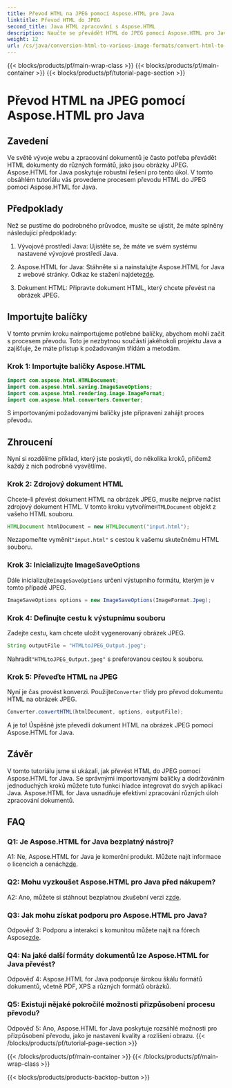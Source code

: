 ```yaml
---
title: Převod HTML na JPEG pomocí Aspose.HTML pro Java
linktitle: Převod HTML do JPEG
second_title: Java HTML zpracování s Aspose.HTML
description: Naučte se převádět HTML do JPEG pomocí Aspose.HTML pro Javu. Průvodce krok za krokem pro bezproblémové zpracování dokumentů.
weight: 12
url: /cs/java/conversion-html-to-various-image-formats/convert-html-to-jpeg/
---
```


{{< blocks/products/pf/main-wrap-class >}}
{{< blocks/products/pf/main-container >}}
{{< blocks/products/pf/tutorial-page-section >}}

# Převod HTML na JPEG pomocí Aspose.HTML pro Java

## Zavedení

Ve světě vývoje webu a zpracování dokumentů je často potřeba převádět HTML dokumenty do různých formátů, jako jsou obrázky JPEG. Aspose.HTML for Java poskytuje robustní řešení pro tento úkol. V tomto obsáhlém tutoriálu vás provedeme procesem převodu HTML do JPEG pomocí Aspose.HTML for Java. 

## Předpoklady

Než se pustíme do podrobného průvodce, musíte se ujistit, že máte splněny následující předpoklady:

1. Vývojové prostředí Java: Ujistěte se, že máte ve svém systému nastavené vývojové prostředí Java.

2.  Aspose.HTML for Java: Stáhněte si a nainstalujte Aspose.HTML for Java z webové stránky. Odkaz ke stažení najdete[zde](https://releases.aspose.com/html/java/).

3. Dokument HTML: Připravte dokument HTML, který chcete převést na obrázek JPEG.

## Importujte balíčky

V tomto prvním kroku naimportujeme potřebné balíčky, abychom mohli začít s procesem převodu. Toto je nezbytnou součástí jakéhokoli projektu Java a zajišťuje, že máte přístup k požadovaným třídám a metodám.

### Krok 1: Importujte balíčky Aspose.HTML

```java
import com.aspose.html.HTMLDocument;
import com.aspose.html.saving.ImageSaveOptions;
import com.aspose.html.rendering.image.ImageFormat;
import com.aspose.html.converters.Converter;
```

S importovanými požadovanými balíčky jste připraveni zahájit proces převodu.

## Zhroucení

Nyní si rozdělíme příklad, který jste poskytli, do několika kroků, přičemž každý z nich podrobně vysvětlíme.

### Krok 2: Zdrojový dokument HTML

 Chcete-li převést dokument HTML na obrázek JPEG, musíte nejprve načíst zdrojový dokument HTML. V tomto kroku vytvoříme`HTMLDocument` objekt z vašeho HTML souboru.

```java
HTMLDocument htmlDocument = new HTMLDocument("input.html");
```

 Nezapomeňte vyměnit`"input.html"` s cestou k vašemu skutečnému HTML souboru.

### Krok 3: Inicializujte ImageSaveOptions

 Dále inicializujte`ImageSaveOptions` určení výstupního formátu, kterým je v tomto případě JPEG.

```java
ImageSaveOptions options = new ImageSaveOptions(ImageFormat.Jpeg);
```

### Krok 4: Definujte cestu k výstupnímu souboru

Zadejte cestu, kam chcete uložit vygenerovaný obrázek JPEG.

```java
String outputFile = "HTMLtoJPEG_Output.jpeg";
```

 Nahradit`"HTMLtoJPEG_Output.jpeg"` s preferovanou cestou k souboru.

### Krok 5: Převeďte HTML na JPEG

 Nyní je čas provést konverzi. Použijte`Converter` třídy pro převod dokumentu HTML na obrázek JPEG.

```java
Converter.convertHTML(htmlDocument, options, outputFile);
```

A je to! Úspěšně jste převedli dokument HTML na obrázek JPEG pomocí Aspose.HTML for Java.

## Závěr

V tomto tutoriálu jsme si ukázali, jak převést HTML do JPEG pomocí Aspose.HTML for Java. Se správnými importovanými balíčky a dodržováním jednoduchých kroků můžete tuto funkci hladce integrovat do svých aplikací Java. Aspose.HTML for Java usnadňuje efektivní zpracování různých úloh zpracování dokumentů.

## FAQ

### Q1: Je Aspose.HTML for Java bezplatný nástroj?

 A1: Ne, Aspose.HTML for Java je komerční produkt. Můžete najít informace o licencích a cenách[zde](https://purchase.aspose.com/buy).

### Q2: Mohu vyzkoušet Aspose.HTML pro Java před nákupem?

 A2: Ano, můžete si stáhnout bezplatnou zkušební verzi z[zde](https://releases.aspose.com/html/java).

### Q3: Jak mohu získat podporu pro Aspose.HTML pro Java?

Odpověď 3: Podporu a interakci s komunitou můžete najít na fórech Aspose[zde](https://forum.aspose.com/).

### Q4: Na jaké další formáty dokumentů lze Aspose.HTML for Java převést?

Odpověď 4: Aspose.HTML for Java podporuje širokou škálu formátů dokumentů, včetně PDF, XPS a různých formátů obrázků.

### Q5: Existují nějaké pokročilé možnosti přizpůsobení procesu převodu?

Odpověď 5: Ano, Aspose.HTML for Java poskytuje rozsáhlé možnosti pro přizpůsobení převodu, jako je nastavení kvality a rozlišení obrazu.
{{< /blocks/products/pf/tutorial-page-section >}}

{{< /blocks/products/pf/main-container >}}
{{< /blocks/products/pf/main-wrap-class >}}

{{< blocks/products/products-backtop-button >}}
